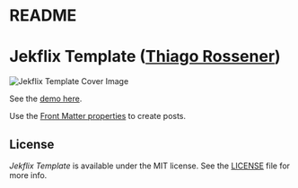 # README


# Jekflix Template ([Thiago Rossener](https://rossener.com/))

![Jekflix Template Cover Image](https://res.cloudinary.com/dm7h7e8xj/image/upload/v1505354182/jekflix-logo_mfngps.png)

See the [demo here](https://jekflix.rossener.com/).

Use the [Front Matter properties](https://github.com/thiagorossener/jekflix-template/wiki/post#front-matter-properties) to create posts.

## License

*Jekflix Template* is available under the MIT license. See the [LICENSE](https://github.com/thiagorossener/jekflix-template/blob/master/LICENSE) file for more info.
